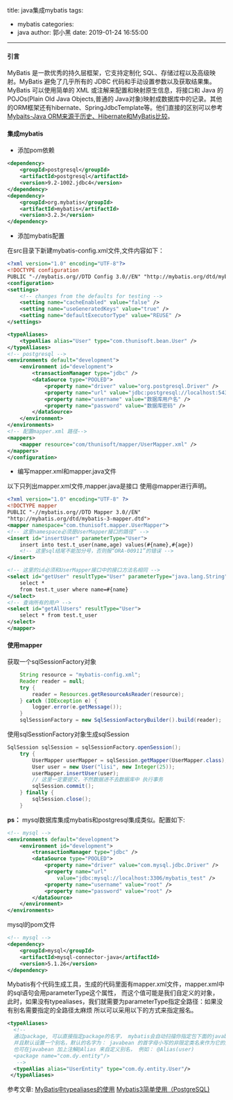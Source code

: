 title: java集成mybatis
tags:
  - mybatis
categories:
  - java
author: 郭小黑
date: 2019-01-24 16:55:00
---


#### 引言

MyBatis 是一款优秀的持久层框架，它支持定制化 SQL、存储过程以及高级映射。MyBatis 避免了几乎所有的 JDBC 代码和手动设置参数以及获取结果集。MyBatis 可以使用简单的 XML 或注解来配置和映射原生信息，将接口和 Java 的 POJOs(Plain Old Java Objects,普通的 Java对象)映射成数据库中的记录。其他的ORM框架还有hibernate、SpringJdbcTemplate等。他们直接的区别可以参考[Mybaits-Java ORM来源于历史、Hibernate和MyBatis比较](https://www.jianshu.com/p/38c1b019b85f)。

<!-- more -->

#### 集成mybatis


- 添加pom依赖

```xml
<dependency>
	<groupId>postgresql</groupId>
	<artifactId>postgresql</artifactId>
	<version>9.2-1002.jdbc4</version>
</dependency>
<dependency>
	<groupId>org.mybatis</groupId>
	<artifactId>mybatis</artifactId>
	<version>3.2.3</version>
</dependency>
```

- 添加mybatis配置

在src目录下新建mybatis-config.xml文件,文件内容如下：

```xml
<?xml version="1.0" encoding="UTF-8"?>   
<!DOCTYPE configuration   
PUBLIC "-//mybatis.org//DTD Config 3.0//EN" "http://mybatis.org/dtd/mybatis-3-config.dtd">
<configuration>
<settings>
	<!-- changes from the defaults for testing -->
	<setting name="cacheEnabled" value="false" />
	<setting name="useGeneratedKeys" value="true" />
	<setting name="defaultExecutorType" value="REUSE" />
</settings>

<typeAliases>
	<typeAlias alias="User" type="com.thunisoft.bean.User" />
</typeAliases>
<!-- postgresql -->
<environments default="development">
	<environment id="development">
		<transactionManager type="jdbc" />
		<dataSource type="POOLED">
			<property name="driver" value="org.postgresql.Driver" />
			<property name="url" value="jdbc:postgresql://localhost:5432/test?charSet=utf-8" />
			<property name="username" value="数据库用户名" />
			<property name="password" value="数据库密码" />
		</dataSource>
	</environment>
</environments>
<!-- 配置mapper.xml 路径-->
<mappers>
	<mapper resource="com/thunisoft/mapper/UserMapper.xml" />
</mappers>
</configuration>
```

- 编写mapper.xml和mapper.java文件

以下只列出mapper.xml文件,mapper.java是接口 使用@mapper进行声明。


```xml
<?xml version="1.0" encoding="UTF-8" ?>   
<!DOCTYPE mapper   
PUBLIC "-//mybatis.org//DTD Mapper 3.0//EN"   
"http://mybatis.org/dtd/mybatis-3-mapper.dtd">
<mapper namespace="com.thunisoft.mapper.UserMapper">
<!-- 这里namespace必须是UserMapper接口的路径” -->
<insert id="insertUser" parameterType="User">
	insert into test.t_user(name,age) values(#{name},#{age})
	<!-- 这里sql结尾不能加分号，否则报“ORA-00911”的错误 -->
</insert>

<!-- 这里的id必须和UserMapper接口中的接口方法名相同 -->
<select id="getUser" resultType="User" parameterType="java.lang.String">
	select *
	from test.t_user where name=#{name}
</select>
<!-- 查询所有的用户 -->
<select id="getAllUsers" resultType="User">
	select * from test.t_user
</select>
</mapper>
```

#### 使用mapper

获取一个sqlSessionFactory对象

```java
    String resource = "mybatis-config.xml";
    Reader reader = null;
    try {
        reader = Resources.getResourceAsReader(resource);
    } catch (IOException e) {
        logger.error(e.getMessage());
    }
    sqlSessionFactory = new SqlSessionFactoryBuilder().build(reader);
```

使用sqlSesstionFactory对象生成sqlSession
```java
SqlSession sqlSession = sqlSessionFactory.openSession();
    try {
        UserMapper userMapper = sqlSession.getMapper(UserMapper.class);
        User user = new User("lisi", new Integer(25));
        userMapper.insertUser(user);
        // 这里一定要提交，不然数据进不去数据库中 执行事务
        sqlSession.commit();
    } finally {
        sqlSession.close();
    }
```


**ps：** mysql数据库集成mybatis和postgresql集成类似。配置如下:

```xml
<!-- mysql -->
<environments default="development">
	<environment id="development">
		<transactionManager type="jdbc" />
		<dataSource type="POOLED">
			<property name="driver" value="com.mysql.jdbc.Driver" />
			<property name="url"
				value="jdbc:mysql://localhost:3306/mybatis_test" />
			<property name="username" value="root" />
			<property name="password" value="root" />
		</dataSource>
	</environment>
</environments>
```

mysql的pom文件

```xml
<!-- mysql -->
<dependency>
	<groupId>mysql</groupId>
	<artifactId>mysql-connector-java</artifactId>
	<version>5.1.26</version>
</dependency>
```

Mybatis有个代码生成工具，生成的代码里面有mapper.xml文件，mapper.xml中的sql语句会用parameterType这个属性， 而这个值可能是我们自定义的对象， 此时，如果没有typealiases，我们就需要为parameterType指定全路径：如果没有别名需要指定的全路径太麻烦 所以可以采用以下的方式来指定报名。

```xml
<typeAliases>  
  <!--  
  通过package, 可以直接指定package的名字， mybatis会自动扫描你指定包下面的javabean,  
  并且默认设置一个别名，默认的名字为： javabean 的首字母小写的非限定类名来作为它的别名。  
  也可在javabean 加上注解@Alias 来自定义别名， 例如： @Alias(user)   
  <package name="com.dy.entity"/>  
   -->  
  <typeAlias alias="UserEntity" type="com.dy.entity.User"/>  
 </typeAliases>
 ```

 参考文章:
[MyBatis中typealiases的使用](https://blog.csdn.net/lelewenzibin/article/details/42713585)
[Mybatis3简单使用（PostgreSQL)](https://blog.csdn.net/gaojinshan/article/details/40656757)
